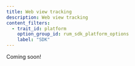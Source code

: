 ```yaml
---
title: Web view tracking
description: Web view tracking
content_filters:
  - trait_id: platform
    option_group_id: rum_sdk_platform_options
    label: "SDK"
---
```


Coming soon!
